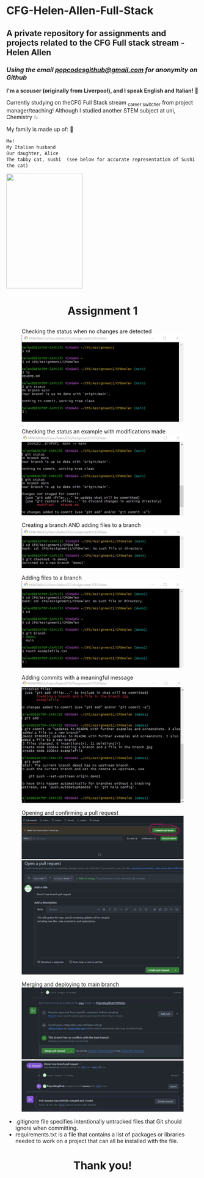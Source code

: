 # CFG-Helen-Allen-Full-Stack

## A private repository for assignments and projects related to the CFG Full stack stream - Helen Allen 

### _Using the email popcodesgithub@gmail.com for anonymity on Github_

**I'm a scouser (originally from Liverpool), and I speak English and Italian!** :speech_balloon:

Currently studying on theCFG Full Stack stream <sub>career switcher</sub> from project manager/teaching!
Although I studied another STEM subject at uni, Chemistry :boom:

My family is made up of: :smiling_face_with_three_hearts:
```
Me!
My Italian husband
Our daughter, Alice
The tabby cat, sushi  (see below for accurate representation of Sushi the cat)
```
<img src="https://i.pinimg.com/736x/94/a8/d6/94a8d60c5f5dbed03a1f72c0c79680ff.jpg" width="200" height="300">

##
# <p align="center"> Assignment 1</p>

<figure>
   <figcaption>Checking the status when no changes are detected</figcaption> 
   <img src="Git status example.jpg"
         alt="Checking the status 1">
</figure>
<figure>
   <figcaption>Checking the status an example with modifications made</figcaption> 
   <img src="Git status example2.jpg"
         alt="Checking the status 2">
</figure>

<figure>
   <figcaption>Creating a branch AND adding files to a branch</figcaption> 
   <img src="Creating a branch.jpg"
         alt="Creating a branch and adding files to a branch">
</figure>

<figure>
   <figcaption>Adding files to a branch</figcaption> 
   <img src="Creating a file in the new branch.jpg"
         alt="Adding files to a branch">
</figure>

<figure>
    <figcaption>Adding commits with a meaningful message</figcaption>
    <img src="git commit.jpg"
         alt="Adding commits with a meaningful message">
</figure>

<figure>
    <figcaption>Opening and confirming a pull request</figcaption>
    <img src="creating a pull request.jpg"
         alt="Opening a pull request">
    <img src="able to merge and confirm.jpg"
         alt="Confirming Pull request">
</figure>

<figure>
   <figcaption>Merging and deploying to main branch</figcaption> 
   <img src="Merge pull request.jpg"
         alt="Merging and deploying to main branch">
<img src="Merged.jpg"
         alt="Merged!h">    
</figure>



+  .gitignore file specifies intentionally untracked files that Git should ignore when committing.
+ requirements.txt is a file that contains a list of packages or libraries needed to work on a project that can all be installed with the file.

##
# <p align="center"> Thank you!</p>
